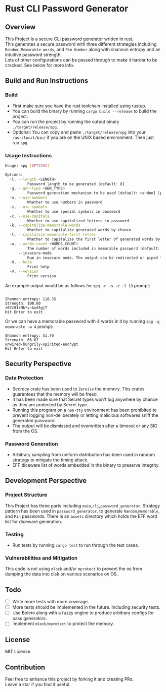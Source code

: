 # Rust CLI Password Generator

## Overview

This Project is a secure CLI password generator written in rust.\
This generates a secure password with three different strategies including `Random`, `Memorable words`, and `Pin Number` along with shannon entropy and an intuitive password strength.\
Lots of other configurations can be passed through to make it harder to be cracked. See below for more info.

## Build and Run Instructions

### Build

- First make sure you have the rust toolchain installed using rustup.
- You can build the binary by running `cargo build --release` to build the project.
- You can run the project by running the output binary `./target/release/spg`.
- Optional: You can copy and paste `./target/release/spg` into your `/usr/local/bin/` if you are on the UNIX based environment. Then just run `spg`.

### Usage Instructions

```bash
Usage: spg [OPTIONS]

Options:
  -l, --length <LENGTH>
          Password length to be generated [default: 8]
  -g, --gen-type <GEN_TYPE>
          Password generation mechanism to be used [default: random] [possible values: random, pin, memorable]
  -n, --use-numbers
          Whether to use numbers in password
  -s, --use-symbols
          Whether to use special symbols in password
  -c, --use-capitals
          Whether to use capitalized letters in password
  -k, --capitalize-memorable-words
          Whether to capitalize generated words by chance
  -t, --capitalize-memorable-first-letter
          Whether to capitalize the first letter of generated words by chance
  -w, --words-count <WORDS_COUNT>
          The number of words included in memorable password [default: 5]
      --insecure-mode
          Run in insecure mode. The output can be redirected or piped to files or non terminal environments
  -h, --help
          Print help
  -V, --version
          Print version
```

An example output would be as follows for `spg -n -s -c -l 19` prompt:

```

Shannon entropy: 118.35
Strength: 100.00
z67r81kNk*v~&ud5gjT
Hit Enter to exit
```

Or we can have a memorable password with 4 words in it by running `spg -g memorable -w 4` prompt:

```
Shannon entropy: 51.70
Strength: 66.67
unwired-hungrily-spirited-encrypt
Hit Enter to exit
```

## Security Perspective

### Data Protection

- Secrecy crate has been used to `Zeroise` the memory. This crates guarantees that the memory will be freed.
- It has been made sure that Secret types won't log anywhere by chance as they are protected by Secret type.
- Running this program on a `non-tty` environment has been prohibited to prevent logging non-deliberately or letting malicious softwares sniff the generated password.
- The output will be dismissed and overwritten after a timeout or any SIG from the OS.

### Password Generation

- Arbitrary sampling from uniform distribution has been used in random strategy to mitigate the timing attack.
- EFF diceware list of words embedded in the binary to preserve integrity.

## Development Perspective

### Project Structure

This Project has three parts including `main`,`cli`,`password_generator`.
Strategy pattern has been used in `password_generator`, to generate `Random`,`Memorable`, and `Pin` passwords.
There is an `assets` directory which holds the EFF word list for diceware generation.

### Testing

- Run tests by running `cargo test` to run through the test cases. 

### Vulnerabilities and Mitigation

This code is not using `mlock` and/or `mprotect` to prevent the os from dumping the data into disk on various scenarios on OS.

## Todo

- [ ] Write more tests with more coverage.
- [ ] More tests should be implemented in the future. Including security tests.
- [ ] Use Bolero along with a fuzzy engine to produce arbitrary configs for pass generators.
- [ ] Implement `mlock/mprotect` to protect the memory.

## License

MIT License.

## Contribution

Feel free to enhance this project by forking it and creating PRs.\
Leave a star if you find it useful.
